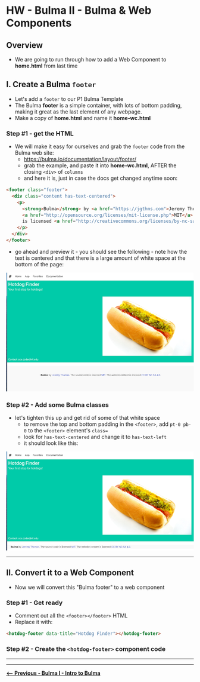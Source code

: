 # HW - Bulma II - Bulma & Web Components

## Overview

- We are going to run through how to add a Web Component to **home.html** from last time

## I. Create a Bulma `footer`

- Let's add a `footer` to our P1 Bulma Template
- The Bulma **footer** is a simple container, with lots of bottom padding, making it great as the last element of any webpage.
- Make a copy of **home.html** and name it **home-wc.html**

### Step #1 - get the HTML

- We will make it easy for ourselves and grab the `footer` code from the Bulma web site:
  - https://bulma.io/documentation/layout/footer/
  - grab the example, and paste it into **home-wc.html**, AFTER the closing `<div>` of `columns`
  - and here it is, just in case the docs get changed anytime soon:

```html
<footer class="footer">
  <div class="content has-text-centered">
    <p>
      <strong>Bulma</strong> by <a href="https://jgthms.com">Jeremy Thomas</a>. The source code is licensed
      <a href="http://opensource.org/licenses/mit-license.php">MIT</a>. The website content
      is licensed <a href="http://creativecommons.org/licenses/by-nc-sa/4.0/">CC BY NC SA 4.0</a>.
    </p>
  </div>
</footer>
```

- go ahead and preview it - you should see the following - note how the text is centered and that there is a large amount of white space at the bottom of the page:

![screenshot](_images/_bulma/HW-bulma-5.png)

### Step #2 - Add some Bulma classes

- let's tighten this up and get rid of some of that white space
  - to remove the top and bottom padding in the `<footer>`,  add `pt-0 pb-0` to the `<footer>` element's `class=`
  - look for `has-text-centered` and change it to `has-text-left`
  - it should look like this:

![screenshot](_images/_bulma/HW-bulma-6.png)

<hr>

## II. Convert it to a Web Component

- Now we will convert this "Bulma footer" to a web component

### Step #1 - Get ready

- Comment out all the `<footer></footer>` HTML
- Replace it with:

```html
<hotdog-footer data-title="Hotdog Finder"></hotdog-footer>
```

### Step #2 - Create the `<hotdog-footer>` component code



<hr><hr>

[**&lt;-- Previous - Bulma I - Intro to Bulma**](HW-bulma-1.md)
